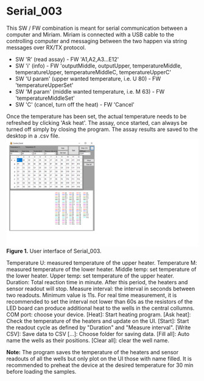 Serial_003
========

This SW / FW combination is meant for serial communication between a computer and Miriam. Miriam is connected with a USB cable to the controlling computer and messaging between the two happen via string messages over RX/TX protocol.
- SW 'R' (read assay) - FW 'A1,A2,A3...E12'
- SW 'i' (info) - FW 'outputMiddle, outputUpper, temperatureMiddle, temperatureUpper, temperatureMiddleC, temperatureUpperC'
- SW 'U param' (upper wanted temperature, i.e. U 80) - FW 'temperatureUpperSet'
- SW 'M param' (middle wanted temperature, i.e. M 63) - FW 'temperatureMiddleSet'
- SW 'C' (cancel, turn off the heat) - FW 'Cancel'

Once the temperature has been set, the actual temperature needs to be refreshed by clicking 'Ask heat'. The assay, once started, can always be turned off simply by closing the program. The assay results are saved to the desktop in a .csv file.
![screws](soft_ware.png)
**Figure 1.** User interface of Serial_003.

Temperature U: measured temperature of the upper heater.
Temperature M: measured temperature of the lower heater.
Middle temp: set temperature of the lower heater.
Upper temp: set temperature of the upper heater.
Duration: Total reaction time in minute. After this period, the heaters and sensor readout will stop.
Measure interval: the interval in seconds between two readouts. Minimum value is 11s. For real time measurement, it is recommended to set the interval not lower than 60s as the resistors of the LED board can produce additional heat to the wells in the central collumns. 
COM port: choose your device.
[Heat]: Start heating program.
[Ask heat]: Check the temperature of the heaters and update on the UI.
[Start]: Start the readout cycle as defined by "Duration" and "Measure interval".
[Write CSV]: Save data to CSV
[...]: Choose folder for saving data.
[Fill all]: Auto name the wells as their positions.
[Clear all]: clear the well name.

**Note:**
The program saves the temperature of the heaters and sensor readouts of all the wells but only plot on the UI those with name filled.
It is recommended to preheat the device at the desired temperature for 30 min before loading the samples.
